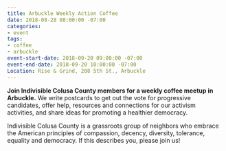 ```yaml
---
title: Arbuckle Weekly Action Coffee
date: 2018-08-28 08:00:00 -07:00
categories:
- event
tags:
- coffee
- arbuckle
event-start-date: 2018-09-20 09:00:00 -07:00
event-end-date: 2018-09-20 10:00:00 -07:00
Location: Rise & Grind, 208 5th St., Arbuckle
---
```


**Join Indivisible Colusa County members for a weekly coffee meetup in Arbuckle.** We write postcards to get out the vote for progressive candidates, offer help, resources and connections for our activism activities, and share ideas for promoting a healthier democracy.

Indivisible Colusa County is a grassroots group of neighbors who embrace the American principles of compassion, decency, diversity, tolerance, equality and democracy. If this describes you, please join us!